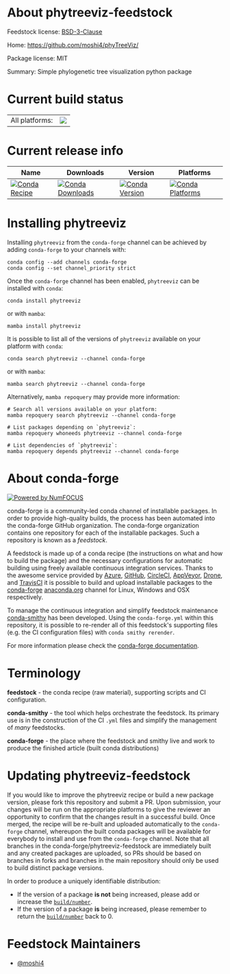 About phytreeviz-feedstock
==========================

Feedstock license: [BSD-3-Clause](https://github.com/conda-forge/phytreeviz-feedstock/blob/main/LICENSE.txt)

Home: https://github.com/moshi4/phyTreeViz/

Package license: MIT

Summary: Simple phylogenetic tree visualization python package

Current build status
====================


<table><tr><td>All platforms:</td>
    <td>
      <a href="https://dev.azure.com/conda-forge/feedstock-builds/_build/latest?definitionId=22015&branchName=main">
        <img src="https://dev.azure.com/conda-forge/feedstock-builds/_apis/build/status/phytreeviz-feedstock?branchName=main">
      </a>
    </td>
  </tr>
</table>

Current release info
====================

| Name | Downloads | Version | Platforms |
| --- | --- | --- | --- |
| [![Conda Recipe](https://img.shields.io/badge/recipe-phytreeviz-green.svg)](https://anaconda.org/conda-forge/phytreeviz) | [![Conda Downloads](https://img.shields.io/conda/dn/conda-forge/phytreeviz.svg)](https://anaconda.org/conda-forge/phytreeviz) | [![Conda Version](https://img.shields.io/conda/vn/conda-forge/phytreeviz.svg)](https://anaconda.org/conda-forge/phytreeviz) | [![Conda Platforms](https://img.shields.io/conda/pn/conda-forge/phytreeviz.svg)](https://anaconda.org/conda-forge/phytreeviz) |

Installing phytreeviz
=====================

Installing `phytreeviz` from the `conda-forge` channel can be achieved by adding `conda-forge` to your channels with:

```
conda config --add channels conda-forge
conda config --set channel_priority strict
```

Once the `conda-forge` channel has been enabled, `phytreeviz` can be installed with `conda`:

```
conda install phytreeviz
```

or with `mamba`:

```
mamba install phytreeviz
```

It is possible to list all of the versions of `phytreeviz` available on your platform with `conda`:

```
conda search phytreeviz --channel conda-forge
```

or with `mamba`:

```
mamba search phytreeviz --channel conda-forge
```

Alternatively, `mamba repoquery` may provide more information:

```
# Search all versions available on your platform:
mamba repoquery search phytreeviz --channel conda-forge

# List packages depending on `phytreeviz`:
mamba repoquery whoneeds phytreeviz --channel conda-forge

# List dependencies of `phytreeviz`:
mamba repoquery depends phytreeviz --channel conda-forge
```


About conda-forge
=================

[![Powered by
NumFOCUS](https://img.shields.io/badge/powered%20by-NumFOCUS-orange.svg?style=flat&colorA=E1523D&colorB=007D8A)](https://numfocus.org)

conda-forge is a community-led conda channel of installable packages.
In order to provide high-quality builds, the process has been automated into the
conda-forge GitHub organization. The conda-forge organization contains one repository
for each of the installable packages. Such a repository is known as a *feedstock*.

A feedstock is made up of a conda recipe (the instructions on what and how to build
the package) and the necessary configurations for automatic building using freely
available continuous integration services. Thanks to the awesome service provided by
[Azure](https://azure.microsoft.com/en-us/services/devops/), [GitHub](https://github.com/),
[CircleCI](https://circleci.com/), [AppVeyor](https://www.appveyor.com/),
[Drone](https://cloud.drone.io/welcome), and [TravisCI](https://travis-ci.com/)
it is possible to build and upload installable packages to the
[conda-forge](https://anaconda.org/conda-forge) [anaconda.org](https://anaconda.org/)
channel for Linux, Windows and OSX respectively.

To manage the continuous integration and simplify feedstock maintenance
[conda-smithy](https://github.com/conda-forge/conda-smithy) has been developed.
Using the ``conda-forge.yml`` within this repository, it is possible to re-render all of
this feedstock's supporting files (e.g. the CI configuration files) with ``conda smithy rerender``.

For more information please check the [conda-forge documentation](https://conda-forge.org/docs/).

Terminology
===========

**feedstock** - the conda recipe (raw material), supporting scripts and CI configuration.

**conda-smithy** - the tool which helps orchestrate the feedstock.
                   Its primary use is in the construction of the CI ``.yml`` files
                   and simplify the management of *many* feedstocks.

**conda-forge** - the place where the feedstock and smithy live and work to
                  produce the finished article (built conda distributions)


Updating phytreeviz-feedstock
=============================

If you would like to improve the phytreeviz recipe or build a new
package version, please fork this repository and submit a PR. Upon submission,
your changes will be run on the appropriate platforms to give the reviewer an
opportunity to confirm that the changes result in a successful build. Once
merged, the recipe will be re-built and uploaded automatically to the
`conda-forge` channel, whereupon the built conda packages will be available for
everybody to install and use from the `conda-forge` channel.
Note that all branches in the conda-forge/phytreeviz-feedstock are
immediately built and any created packages are uploaded, so PRs should be based
on branches in forks and branches in the main repository should only be used to
build distinct package versions.

In order to produce a uniquely identifiable distribution:
 * If the version of a package **is not** being increased, please add or increase
   the [``build/number``](https://docs.conda.io/projects/conda-build/en/latest/resources/define-metadata.html#build-number-and-string).
 * If the version of a package **is** being increased, please remember to return
   the [``build/number``](https://docs.conda.io/projects/conda-build/en/latest/resources/define-metadata.html#build-number-and-string)
   back to 0.

Feedstock Maintainers
=====================

* [@moshi4](https://github.com/moshi4/)

